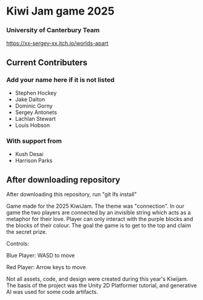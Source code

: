 # Kiwi Jam game 2025
### University of Canterbury Team
https://xx-sergey-xx.itch.io/worlds-apart

## Current Contributers
### Add your name here if it is not listed
- Stephen Hockey
- Jake Dalton
- Dominic Gorny
- Sergey Antonets
- Lachlan Stewart
- Louis Hobson
### With support from
- Kush Desai
- Harrison Parks

## After downloading repository
After downloading this repository, run "git lfs install"

Game made for the 2025 KiwiJam. The theme was "connection". In our game the two players are connected by an invisible string which acts as a metaphor for their love. Player can only interact with the purple blocks and the blocks of their colour. The goal the game is to get to the top and claim the secret prize.

Controls:

Blue Player: WASD to move 

Red Player: Arrow keys to move

Not all assets, code, and design were created during this year's Kiwijam. The basis of the project was the Unity 2D Platformer tutorial, and generative AI was used for some code artifacts.

